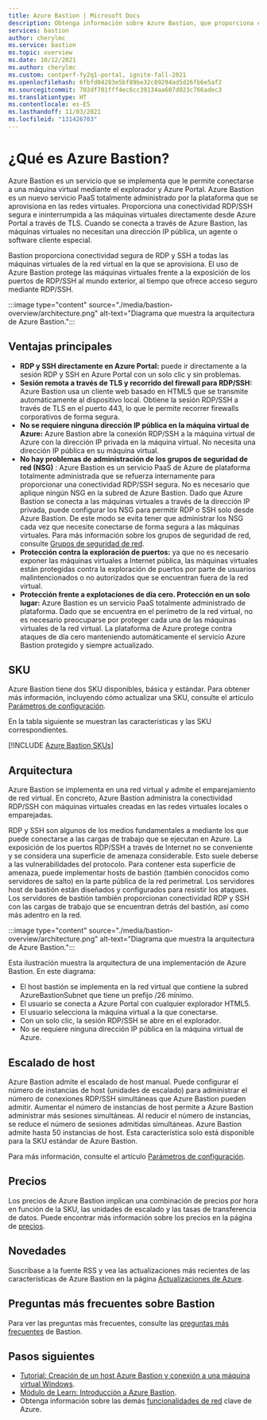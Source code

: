 ```yaml
---
title: Azure Bastion | Microsoft Docs
description: Obtenga información sobre Azure Bastion, que proporciona conectividad RDP/SSH segura y directa con sus máquinas virtuales sin exponer los puertos RDP/SSH externamente.
services: bastion
author: cherylmc
ms.service: bastion
ms.topic: overview
ms.date: 10/12/2021
ms.author: cherylmc
ms.custom: contperf-fy2q1-portal, ignite-fall-2021
ms.openlocfilehash: 6fbfd04283e5bf89be32c89294ad5d26fb6e5af2
ms.sourcegitcommit: 702df701fff4ec6cc39134aa607d023c766adec3
ms.translationtype: HT
ms.contentlocale: es-ES
ms.lasthandoff: 11/03/2021
ms.locfileid: "131426703"
---
```

# <a name="what-is-azure-bastion"></a>¿Qué es Azure Bastion?

Azure Bastion es un servicio que se implementa que le permite conectarse a una máquina virtual mediante el explorador y Azure Portal. Azure Bastion es un nuevo servicio PaaS totalmente administrado por la plataforma que se aprovisiona en las redes virtuales. Proporciona una conectividad RDP/SSH segura e ininterrumpida a las máquinas virtuales directamente desde Azure Portal a través de TLS. Cuando se conecta a través de Azure Bastion, las máquinas virtuales no necesitan una dirección IP pública, un agente o software cliente especial.

Bastion proporciona conectividad segura de RDP y SSH a todas las máquinas virtuales de la red virtual en la que se aprovisiona. El uso de Azure Bastion protege las máquinas virtuales frente a la exposición de los puertos de RDP/SSH al mundo exterior, al tiempo que ofrece acceso seguro mediante RDP/SSH.

:::image type="content" source="./media/bastion-overview/architecture.png" alt-text="Diagrama que muestra la arquitectura de Azure Bastion.":::

## <a name="key-benefits"></a><a name="key"></a>Ventajas principales

* **RDP y SSH directamente en Azure Portal:** puede ir directamente a la sesión RDP y SSH en Azure Portal con un solo clic y sin problemas.
* **Sesión remota a través de TLS y recorrido del firewall para RDP/SSH:** Azure Bastion usa un cliente web basado en HTML5 que se transmite automáticamente al dispositivo local. Obtiene la sesión RDP/SSH a través de TLS en el puerto 443, lo que le permite recorrer firewalls corporativos de forma segura.
* **No se requiere ninguna dirección IP pública en la máquina virtual de Azure:** Azure Bastion abre la conexión RDP/SSH a la máquina virtual de Azure con la dirección IP privada en la máquina virtual. No necesita una dirección IP pública en su máquina virtual.
* **No hay problemas de administración de los grupos de seguridad de red (NSG)** : Azure Bastion es un servicio PaaS de Azure de plataforma totalmente administrada que se refuerza internamente para proporcionar una conectividad RDP/SSH segura. No es necesario que aplique ningún NSG en la subred de Azure Bastion. Dado que Azure Bastion se conecta a las máquinas virtuales a través de la dirección IP privada, puede configurar los NSG para permitir RDP o SSH solo desde Azure Bastion. De este modo se evita tener que administrar los NSG cada vez que necesite conectarse de forma segura a las máquinas virtuales. Para más información sobre los grupos de seguridad de red, consulte [Grupos de seguridad de red](../virtual-network/network-security-groups-overview.md#security-rules).
* **Protección contra la exploración de puertos:** ya que no es necesario exponer las máquinas virtuales a Internet pública, las máquinas virtuales están protegidas contra la exploración de puertos por parte de usuarios malintencionados o no autorizados que se encuentran fuera de la red virtual.
* **Protección frente a explotaciones de día cero. Protección en un solo lugar:** Azure Bastion es un servicio PaaS totalmente administrado de plataforma. Dado que se encuentra en el perímetro de la red virtual, no es necesario preocuparse por proteger cada una de las máquinas virtuales de la red virtual. La plataforma de Azure protege contra ataques de día cero manteniendo automáticamente el servicio Azure Bastion protegido y siempre actualizado.

## <a name="skus"></a><a name="sku"></a>SKU

Azure Bastion tiene dos SKU disponibles, básica y estándar. Para obtener más información, incluyendo cómo actualizar una SKU, consulte el artículo [Parámetros de configuración](configuration-settings.md#skus).

En la tabla siguiente se muestran las características y las SKU correspondientes.

[!INCLUDE [Azure Bastion SKUs](../../includes/bastion-sku.md)]

## <a name="architecture"></a><a name="architecture"></a>Arquitectura

Azure Bastion se implementa en una red virtual y admite el emparejamiento de red virtual. En concreto, Azure Bastion administra la conectividad RDP/SSH con máquinas virtuales creadas en las redes virtuales locales o emparejadas.

RDP y SSH son algunos de los medios fundamentales a mediante los que puede conectarse a las cargas de trabajo que se ejecutan en Azure. La exposición de los puertos RDP/SSH a través de Internet no se conveniente y se considera una superficie de amenaza considerable. Esto suele deberse a las vulnerabilidades del protocolo. Para contener esta superficie de amenaza, puede implementar hosts de bastión (también conocidos como servidores de salto) en la parte pública de la red perimetral. Los servidores host de bastión están diseñados y configurados para resistir los ataques. Los servidores de bastión también proporcionan conectividad RDP y SSH con las cargas de trabajo que se encuentran detrás del bastión, así como más adentro en la red.

:::image type="content" source="./media/bastion-overview/architecture.png" alt-text="Diagrama que muestra la arquitectura de Azure Bastion.":::

Esta ilustración muestra la arquitectura de una implementación de Azure Bastion. En este diagrama:

* El host bastión se implementa en la red virtual que contiene la subred AzureBastionSubnet que tiene un prefijo /26 mínimo.
* El usuario se conecta a Azure Portal con cualquier explorador HTML5.
* El usuario selecciona la máquina virtual a la que conectarse.
* Con un solo clic, la sesión RDP/SSH se abre en el explorador.
* No se requiere ninguna dirección IP pública en la máquina virtual de Azure.

## <a name="host-scaling"></a><a name="host-scaling"></a>Escalado de host

Azure Bastion admite el escalado de host manual. Puede configurar el número de instancias de host (unidades de escalado) para administrar el número de conexiones RDP/SSH simultáneas que Azure Bastion pueden admitir. Aumentar el número de instancias de host permite a Azure Bastion administrar más sesiones simultáneas. Al reducir el número de instancias, se reduce el número de sesiones admitidas simultáneas. Azure Bastion admite hasta 50 instancias de host. Esta característica solo está disponible para la SKU estándar de Azure Bastion.

Para más información, consulte el artículo [Parámetros de configuración](configuration-settings.md#instance).

## <a name="pricing"></a><a name="pricing"></a>Precios

Los precios de Azure Bastion implican una combinación de precios por hora en función de la SKU, las unidades de escalado y las tasas de transferencia de datos. Puede encontrar más información sobre los precios en la página de [precios](https://azure.microsoft.com/pricing/details/azure-bastion).

## <a name="whats-new"></a><a name="new"></a>Novedades

Suscríbase a la fuente RSS y vea las actualizaciones más recientes de las características de Azure Bastion en la página [Actualizaciones de Azure](https://azure.microsoft.com/updates/?category=networking&query=Azure%20Bastion).

## <a name="bastion-faq"></a>Preguntas más frecuentes sobre Bastion

Para ver las preguntas más frecuentes, consulte las [preguntas más frecuentes](bastion-faq.md) de Bastion.

## <a name="next-steps"></a>Pasos siguientes

* [Tutorial: Creación de un host Azure Bastion y conexión a una máquina virtual Windows](tutorial-create-host-portal.md).
* [Módulo de Learn: Introducción a Azure Bastion](/learn/modules/intro-to-azure-bastion/).
* Obtenga información sobre las demás [funcionalidades de red](../networking/fundamentals/networking-overview.md) clave de Azure.
